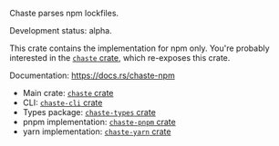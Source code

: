 <!--
SPDX-FileCopyrightText: 2025 The Chaste Authors
SPDX-License-Identifier: CC0-1.0
-->

Chaste parses npm lockfiles.

Development status: alpha.

This crate contains the implementation for npm only.
You're probably interested in the [`chaste` crate](https://crates.io/crates/chaste),
which re-exposes this crate.

Documentation: https://docs.rs/chaste-npm

* Main crate: [`chaste` crate](https://crates.io/crates/chaste)
* CLI: [`chaste-cli` crate](https://crates.io/crates/chaste-cli)
* Types package: [`chaste-types` crate](https://crates.io/crates/chaste-types)
* pnpm implementation: [`chaste-pnpm` crate](https://crates.io/crates/chaste-pnpm)
* yarn implementation: [`chaste-yarn` crate](https://crates.io/crates/chaste-yarn)
